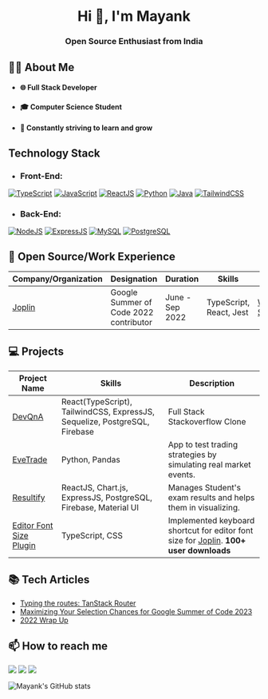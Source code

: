 <h1 align="center">Hi 👋, I'm Mayank</h1>
<h3 align="center">Open Source Enthusiast from India</h3>

## 👨‍💻 About Me

- #### :globe_with_meridians: Full Stack Developer
- #### :mortar_board: Computer Science Student
- #### :seedling: Constantly striving to learn and grow

## Technology Stack

- ### Front-End:
[![TypeScript](https://img.shields.io/badge/-TypeScript-3776AB?style=flat-square&logo=typescript&logoColor=ffffff)](#)
[![JavaScript](https://img.shields.io/badge/-JavaScript-%23F7DF1C?style=flat-square&logo=javascript&logoColor=000000&labelColor=%23F7DF1C&color=%23FFCE5A)](#)
[![ReactJS](https://img.shields.io/badge/-ReactJS-3776AB?style=flat-square&logo=react&logoColor=ffffff)](#)
[![Python](https://img.shields.io/badge/-Python-3776AB?style=flat-square&logo=python&logoColor=ffffff)](#)
[![Java](https://img.shields.io/badge/-Java-3776AB?style=flat-square&logo=Java&logoColor=ffffff)](#)
[![TailwindCSS](https://img.shields.io/badge/-TailwindCSS-3776AB?style=flat-square&logo=tailwindcss&logoColor=ffffff)](#)


- ### Back-End:
[![NodeJS](https://img.shields.io/badge/-NodeJS-4479A1?style=flat-square&logo=nodejs&logoColor=ffffff)](#)
[![ExpressJS](https://img.shields.io/badge/-ExpressJS-3776AB?style=flat-square&logo=ExpressJS&logoColor=ffffff)](#)
[![MySQL](https://img.shields.io/badge/-MySQL-4479A1?style=flat-square&logo=MySQL&logoColor=ffffff)](#)
[![PostgreSQL](https://img.shields.io/badge/-PostgreSQL-4479A1?style=flat-square&logo=PostgreSQL&logoColor=ffffff)](#)


## 🏢 Open Source/Work Experience

| Company/Organization | Designation | Duration | Skills | Work |
| --- | --- | --- | --- | --- |
| [Joplin](https://github.com/mak2002/joplin/tree/dev) | Google Summer of Code 2022 contributor | June - Sep 2022 | TypeScript, React, Jest | [Work Summary](https://gist.github.com/mak2002/d9d537e9a61390427ca37976895ce215) |

## :computer: Projects

| Project Name | Skills | Description |
| --- | --- | --- |
| [DevQnA](https://github.com/mak2002/DevQnA) | React(TypeScript), TailwindCSS, ExpressJS, Sequelize, PostgreSQL, Firebase | Full Stack Stackoverflow Clone |
| [EveTrade](https://github.com/mak2002/EveTrade) | Python, Pandas | App to test trading strategies by simulating real market events. |
| [Resultify](https://github.com/mak2002/Resultify) | ReactJS, Chart.js, ExpressJS, PostgreSQL, Firebase, Material UI | Manages Student's exam results and helps them in visualizing. |
| [Editor Font Size Plugin](https://github.com/mak2002/joplin-font-size-shortcut/) | TypeScript, CSS | Implemented keyboard shortcut for editor font size for [Joplin](https://github.com/mak2002/joplin/tree/dev). **100+ user downloads** |




## 📚 Tech Articles
- [Typing the routes: TanStack Router](https://mayank-bondre.hashnode.dev/typing-the-routes-tanstack-router)
- [Maximizing Your Selection Chances for Google Summer of Code 2023](https://mayank-bondre.hashnode.dev/maximizing-your-selection-chances-for-google-summer-of-code-2023-insights-from-a-gsoc-22-contributor)
- [2022 Wrap Up](https://mayank-bondre.hashnode.dev/a-happening-year-2022-wrap-up)

## 📫 How to reach me 

<a target="_blank" href="https://www.linkedin.com/in/mayank-bondre-11a522223/"><img src="https://img.shields.io/badge/-LinkedIn-0077B5?style=for-the-badge&logo=Linkedin&logoColor=white"></img></a>
<a target="_blank" href="mailto:makbond0902@gmail.com"><img src="https://img.shields.io/badge/-Gmail-D14836?style=for-the-badge&logo=Gmail&logoColor=white"></img></a>
<a target="_blank" href="https://twitter.com/MayankBondre"><img src="https://img.shields.io/badge/-Twitter-1DA1F2?style=for-the-badge&logo=Twitter&logoColor=white"></img></a>


![Mayank's GitHub stats](https://github-readme-stats.vercel.app/api?username=mak2002&count_private=true&show_icons=true)
